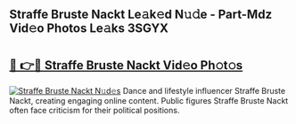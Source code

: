 ## Straffe Bruste Nackt Le𝚊k𝚎d N𝚞𝚍e - Part-Mdz Vid𝚎o Photos Le𝚊ks 3SGYX

# <h2><a href="http://fb5j94w.evod.top/?m=Straffe+Bruste+Nackt">🔗 👉🔴 Straffe Bruste Nackt Vid𝚎o Ph𝚘t𝚘s</a></h2>

[![Straffe Bruste Nackt N𝚞d𝚎s](https://i.imgur.com/8V9OHl7.gif)](http://fb5j94w.evod.top/?m=Straffe+Bruste+Nackt)
Dance and lifestyle influencer Straffe Bruste Nackt, creating engaging online content. Public figures Straffe Bruste Nackt often face criticism for their political positions. 
